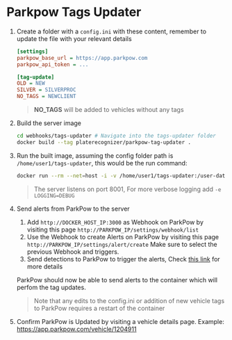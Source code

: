 # Parkpow Tags Updater

1. Create a folder with a `config.ini` with these content, remember to update the file with your relevant details
    ```ini
    [settings]
    parkpow_base_url = https://app.parkpow.com
    parkpow_api_token = ...

    [tag-update]
    OLD = NEW
    SILVER = SILVERPROC
    NO_TAGS = NEWCLIENT

    ```
    > **NO_TAGS** will be added to vehicles without any tags

2. Build the server image
    ```bash
    cd webhooks/tags-updater # Navigate into the tags-updater folder
    docker build --tag platerecognizer/parkpow-tag-updater .
    ```

3. Run the built image, assuming the config folder path is `/home/user1/tags-updater`, this would be the run command:
    ```bash
    docker run --rm --net=host -i -v /home/user1/tags-updater:/user-data -p 3000:8001 platerecognizer/parkpow-tag-updater
    ```
    > The server listens on port 8001, For more verbose logging add `-e LOGGING=DEBUG`

5. Send alerts from ParkPow to the server
    1. Add `http://DOCKER_HOST_IP:3000` as Webhook on ParkPow by visiting this page  `http://PARKPOW_IP/settings/webhook/list`
    2. Use the Webhook to create Alerts on ParkPow by visiting this page `http://PARKPOW_IP/settings/alert/create`
        Make sure to select the previous Webhook and triggers.
    3. Send detections to ParkPow to trigger the alerts, Check [this link](https://guides.platerecognizer.com/docs/parkpow/integrations) for more details

    ParkPow should now be able to send alerts to the container which will perfom the tag updates.
    > Note that any edits to the config.ini or addition of new vehicle tags to ParkPow requires a restart of the container

6. Confirm ParkPow is Updated by visiting a vehicle details page.
   Example: https://app.parkpow.com/vehicle/1204911
